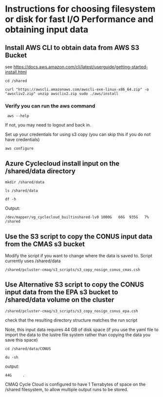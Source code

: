 # Instructions for choosing filesystem or disk for fast I/O Performance and obtaining input data

## Install AWS CLI to obtain data from AWS S3 Bucket

see https://docs.aws.amazon.com/cli/latest/userguide/getting-started-install.html

`cd /shared`

`curl "https://awscli.amazonaws.com/awscli-exe-linux-x86_64.zip" -o "awscliv2.zip"
unzip awscliv2.zip
sudo ./aws/install`

### Verify you can run the aws command

` aws --help`

If not, you may need to logout and back in.

Set up your credentials for using s3 copy (you can skip this if you do not have credentials)

`aws configure`


## Azure Cyclecloud install input on the /shared/data directory

`mkdir /shared/data`

`ls /shared/data`

`df -h`

Output:

`/dev/mapper/vg_cyclecloud_builtinshared-lv0 1000G   66G  935G   7% /shared `


## Use the S3 script to copy the CONUS input data from the CMAS s3 bucket
Modify the script if you want to change where the data is saved to.  Script currently uses /shared/data 

`/shared/pcluster-cmaq/s3_scripts/s3_copy_nosign_conus_cmas.csh`

## Use Alternative S3 script to copy the CONUS input data from the EPA s3 bucket to /shared/data volume on the cluster

`/shared/pcluster-cmaq/s3_scripts/s3_copy_nosign_conus_epa.csh`

check that the resulting directory structure matches the run script

Note, this input data requires 44 GB of disk space  (if you use the yaml file to import the data to the lustre file system rather than copying the data you save this space)

`cd /shared/data/CONUS`

`du -sh`

output:

```
44G     .
```

CMAQ Cycle Cloud is configured to have 1 Terrabytes of space on the /shared filesystem, to allow multiple output runs to be stored.
